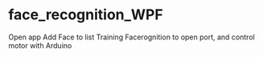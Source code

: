 # face_recognition_WPF
Open app
Add Face to list
Training
Facerognition to open port, and control motor with Arduino
